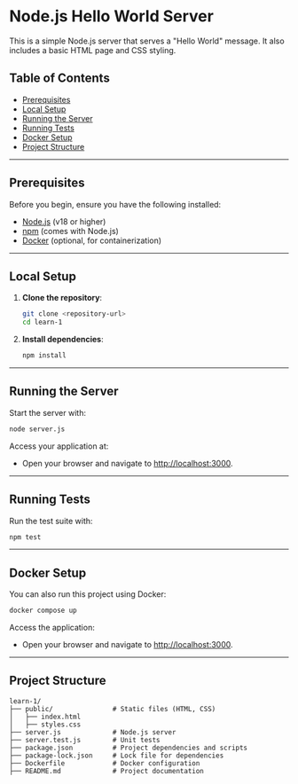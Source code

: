 # Node.js Hello World Server

This is a simple Node.js server that serves a "Hello World" message. It also includes a basic HTML page and CSS styling.

## Table of Contents
- [Prerequisites](#prerequisites)
- [Local Setup](#local-setup)
- [Running the Server](#running-the-server)
- [Running Tests](#running-tests)
- [Docker Setup](#docker-setup)
- [Project Structure](#project-structure)

---

## Prerequisites

Before you begin, ensure you have the following installed:
- [Node.js](https://nodejs.org/) (v18 or higher)
- [npm](https://www.npmjs.com/) (comes with Node.js)
- [Docker](https://www.docker.com/) (optional, for containerization)

---

## Local Setup

1. **Clone the repository**:
   ```bash
   git clone <repository-url>
   cd learn-1
   ```
2. **Install dependencies**:
   ```bash
   npm install
   ```

---

## Running the Server

Start the server with:
```bash
node server.js
```

Access your application at:
- Open your browser and navigate to [http://localhost:3000](http://localhost:3000).

---

## Running Tests

Run the test suite with:
```bash
npm test
```

---

## Docker Setup

You can also run this project using Docker:
```bash
docker compose up
```

Access the application:
- Open your browser and navigate to [http://localhost:3000](http://localhost:3000).

---

## Project Structure

```
learn-1/
├── public/               # Static files (HTML, CSS)
│   ├── index.html
│   ├── styles.css
├── server.js             # Node.js server
├── server.test.js        # Unit tests
├── package.json          # Project dependencies and scripts
├── package-lock.json     # Lock file for dependencies
├── Dockerfile            # Docker configuration
├── README.md             # Project documentation
